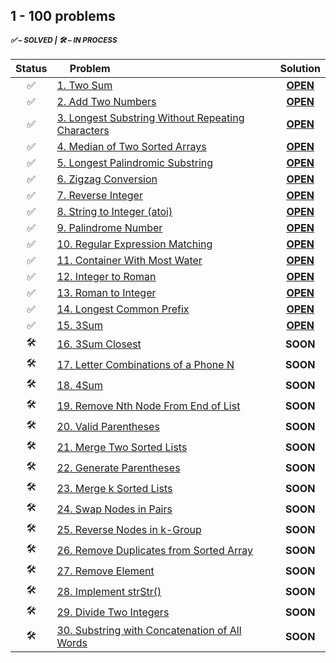 ## 1 - 100 problems

<sup>
<h5> ✅ – SOLVED | 🛠 – IN PROCESS </h5>
</sup> 

| Status | <sub><img src="https://w.wiki/4YnF" style="height:16px"></sub> Problem | Solution |
|:------:|:--------|:--------:|
|✅|[1. Two Sum][1]|[**OPEN**][1s]|
|✅|[2. Add Two Numbers][2]|[**OPEN**][2s]|
|✅|[3. Longest Substring Without Repeating Characters][3]|[**OPEN**][3s]|
|✅|[4. Median of Two Sorted Arrays][4]|[**OPEN**][4s]|
|✅|[5. Longest Palindromic Substring][5]|[**OPEN**][5s]|
|✅|[6. Zigzag Conversion][6]|[**OPEN**][6s]|
|✅|[7. Reverse Integer][7]|[**OPEN**][7s]|
|✅|[8. String to Integer (atoi)][8]|[**OPEN**][8s]|
|✅|[9. Palindrome Number][9] | [**OPEN**][9s] |
|✅|[10. Regular Expression Matching][10] | [**OPEN**][10s] |
|✅|[11. Container With Most Water][11] | [**OPEN**][11s] |
|✅|[12. Integer to Roman][12] | [**OPEN**][12s] |
|✅|[13. Roman to Integer][13] | [**OPEN**][13s] |
|✅|[14. Longest Common Prefix][14] | [**OPEN**][14s] |
|✅|[15. 3Sum][15] | [**OPEN**][15s] |
|🛠|[16. 3Sum Closest][16] | **SOON** |
|🛠|[17. Letter Combinations of a Phone N][17] | **SOON** |
|🛠|[18. 4Sum][18] | **SOON** |
|🛠|[19. Remove Nth Node From End of List][19] | **SOON** |
|🛠|[20. Valid Parentheses][20] | **SOON** |
|🛠|[21. Merge Two Sorted Lists][21] | **SOON** |
|🛠|[22. Generate Parentheses][21] | **SOON** |
|🛠|[23. Merge k Sorted Lists][23] | **SOON** |
|🛠|[24. Swap Nodes in Pairs][24] | **SOON** |
|🛠|[25. Reverse Nodes in k-Group][25] | **SOON** |
|🛠|[26. Remove Duplicates from Sorted Array][26] | **SOON** |
|🛠|[27. Remove Element][27] | **SOON** |
|🛠|[28. Implement strStr()][28] | **SOON** |
|🛠|[29. Divide Two Integers][29] | **SOON** |
|🛠|[30. Substring with Concatenation of All Words][30] | **SOON** |

<!-- URLs -->

<!-- 1 -->
[1]: https://leetcode.com/problems/two-sum/
[1s]: ./1.%20Two%20Sum

<!-- 2 -->
[2]: https://leetcode.com/problems/add-two-numbers/
[2s]: ./2.%20Add%20Two%20Numbers

<!-- 3 -->
[3]: https://leetcode.com/problems/longest-substring-without-repeating-characters/
[3s]: ./3.%20Longest%20Substring%20Without%20Repeating%20Characters

<!-- 4 -->
[4]: https://leetcode.com/problems/median-of-two-sorted-arrays/
[4s]: ./4.%20Median%20of%20Two%20Sorted%20Arrays

<!-- 5 -->
[5]: https://leetcode.com/problems/longest-palindromic-substring/
[5s]: ./5.%20Longest%20Palindromic%20Substring

<!-- 6 -->
[6]: https://leetcode.com/problems/zigzag-conversion/
[6s]: ./6.%20Zigzag%20Conversion

<!-- 7 -->
[7]: https://leetcode.com/problems/reverse-integer/
[7s]: ./7.%20Reverse%20Integer

<!-- 8 -->
[8]: https://leetcode.com/problems/string-to-integer-atoi/
[8s]: ./8.%20String%20to%20Integer%20(atoi)

<!-- 9 -->
[9]: https://leetcode.com/problems/palindrome-number/
[9s]: ./9.%20Palindrome%20Number

<!-- 10 -->
[10]: https://leetcode.com/problems/regular-expression-matching/
[10s]: ./10.%20Regular%20Expression%20Matching

<!-- 11 -->
[11]: https://leetcode.com/problems/container-with-most-water/
[11s]: ./11.%20Container%20With%20Most%20Water

<!-- 12 -->
[12]: https://leetcode.com/problems/integer-to-roman/
[12s]: ./12.%20Integer%20to%20Roman

<!-- 13 -->
[13]: https://leetcode.com/problems/roman-to-integer/
[13s]: ./13.%20Roman%20to%20Integer

<!-- 14 -->
[14]: https://leetcode.com/problems/longest-common-prefix/
[14s]: ./14.%20Longest%20Common%20Prefix

<!-- 15 -->
[15]: https://leetcode.com/problems/3sum/
[15s]: ./15.%203Sum

<!-- 16 -->
[16]: https://leetcode.com/problems/3sum-closest/

<!-- 17 -->
[17]: https://leetcode.com/problems/letter-combinations-of-a-phone-number/

<!-- 18 -->
[18]: https://leetcode.com/problems/4sum/

<!-- 19 -->
[19]: https://leetcode.com/problems/remove-nth-node-from-end-of-list/

<!-- 20 -->
[20]: https://leetcode.com/problems/valid-parentheses/

<!-- 21 -->
[21]: https://leetcode.com/problems/merge-two-sorted-lists/

<!-- 22 -->
[22]: https://leetcode.com/problems/generate-parentheses/

<!-- 23 -->
[23]: https://leetcode.com/problems/merge-k-sorted-lists/

<!-- 24 -->
[24]: https://leetcode.com/problems/swap-nodes-in-pairs/

<!-- 25 -->
[25]: https://leetcode.com/problems/reverse-nodes-in-k-group/

<!-- 26 -->
[26]: https://leetcode.com/problems/remove-duplicates-from-sorted-array/

<!-- 27 -->
[27]: https://leetcode.com/problems/remove-element/

<!-- 28 -->
[28]: https://leetcode.com/problems/implement-strstr/

<!-- 29 -->
[29]: https://leetcode.com/problems/divide-two-integers/

<!-- 30 -->
[30]: https://leetcode.com/problems/substring-with-concatenation-of-all-words/
